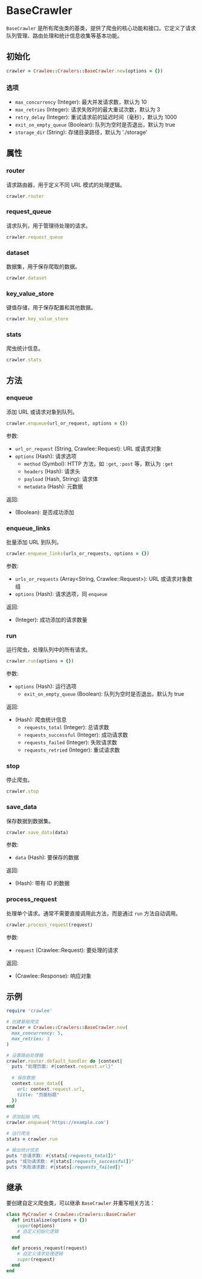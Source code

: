 # BaseCrawler

`BaseCrawler` 是所有爬虫类的基类，提供了爬虫的核心功能和接口。它定义了请求队列管理、路由处理和统计信息收集等基本功能。

## 初始化

```ruby
crawler = Crawlee::Crawlers::BaseCrawler.new(options = {})
```

### 选项

- `max_concurrency` (Integer): 最大并发请求数，默认为 10
- `max_retries` (Integer): 请求失败时的最大重试次数，默认为 3
- `retry_delay` (Integer): 重试请求前的延迟时间（毫秒），默认为 1000
- `exit_on_empty_queue` (Boolean): 队列为空时是否退出，默认为 true
- `storage_dir` (String): 存储目录路径，默认为 './storage'

## 属性

### router

请求路由器，用于定义不同 URL 模式的处理逻辑。

```ruby
crawler.router
```

### request_queue

请求队列，用于管理待处理的请求。

```ruby
crawler.request_queue
```

### dataset

数据集，用于保存爬取的数据。

```ruby
crawler.dataset
```

### key_value_store

键值存储，用于保存配置和其他数据。

```ruby
crawler.key_value_store
```

### stats

爬虫统计信息。

```ruby
crawler.stats
```

## 方法

### enqueue

添加 URL 或请求对象到队列。

```ruby
crawler.enqueue(url_or_request, options = {})
```

参数:
- `url_or_request` (String, Crawlee::Request): URL 或请求对象
- `options` (Hash): 请求选项
  - `method` (Symbol): HTTP 方法，如 `:get`, `:post` 等，默认为 `:get`
  - `headers` (Hash): 请求头
  - `payload` (Hash, String): 请求体
  - `metadata` (Hash): 元数据

返回:
- (Boolean): 是否成功添加

### enqueue_links

批量添加 URL 到队列。

```ruby
crawler.enqueue_links(urls_or_requests, options = {})
```

参数:
- `urls_or_requests` (Array<String, Crawlee::Request>): URL 或请求对象数组
- `options` (Hash): 请求选项，同 `enqueue`

返回:
- (Integer): 成功添加的请求数量

### run

运行爬虫，处理队列中的所有请求。

```ruby
crawler.run(options = {})
```

参数:
- `options` (Hash): 运行选项
  - `exit_on_empty_queue` (Boolean): 队列为空时是否退出，默认为 true

返回:
- (Hash): 爬虫统计信息
  - `requests_total` (Integer): 总请求数
  - `requests_successful` (Integer): 成功请求数
  - `requests_failed` (Integer): 失败请求数
  - `requests_retried` (Integer): 重试请求数

### stop

停止爬虫。

```ruby
crawler.stop
```

### save_data

保存数据到数据集。

```ruby
crawler.save_data(data)
```

参数:
- `data` (Hash): 要保存的数据

返回:
- (Hash): 带有 ID 的数据

### process_request

处理单个请求。通常不需要直接调用此方法，而是通过 `run` 方法自动调用。

```ruby
crawler.process_request(request)
```

参数:
- `request` (Crawlee::Request): 要处理的请求

返回:
- (Crawlee::Response): 响应对象

## 示例

```ruby
require 'crawlee'

# 创建基础爬虫
crawler = Crawlee::Crawlers::BaseCrawler.new(
  max_concurrency: 5,
  max_retries: 3
)

# 设置路由处理器
crawler.router.default_handler do |context|
  puts "处理页面: #{context.request.url}"
  
  # 保存数据
  context.save_data({
    url: context.request.url,
    title: "页面标题"
  })
end

# 添加起始 URL
crawler.enqueue('https://example.com')

# 运行爬虫
stats = crawler.run

# 输出统计信息
puts "总请求数: #{stats[:requests_total]}"
puts "成功请求数: #{stats[:requests_successful]}"
puts "失败请求数: #{stats[:requests_failed]}"
```

## 继承

要创建自定义爬虫类，可以继承 `BaseCrawler` 并重写相关方法：

```ruby
class MyCrawler < Crawlee::Crawlers::BaseCrawler
  def initialize(options = {})
    super(options)
    # 自定义初始化逻辑
  end
  
  def process_request(request)
    # 自定义请求处理逻辑
    super(request)
  end
end
```
